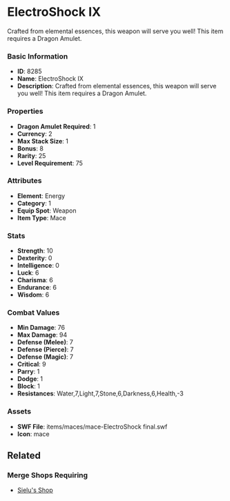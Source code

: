 # ElectroShock IX

Crafted from elemental essences, this weapon will serve you well!  This item requires a Dragon Amulet.

### Basic Information

- **ID**: 8285
- **Name**: ElectroShock IX
- **Description**: Crafted from elemental essences, this weapon will serve you well!  This item requires a Dragon Amulet.

### Properties

- **Dragon Amulet Required**: 1
- **Currency**: 2
- **Max Stack Size**: 1
- **Bonus**: 8
- **Rarity**: 25
- **Level Requirement**: 75

### Attributes

- **Element**: Energy
- **Category**: 1
- **Equip Spot**: Weapon
- **Item Type**: Mace

### Stats

- **Strength**: 10
- **Dexterity**: 0
- **Intelligence**: 0
- **Luck**: 6
- **Charisma**: 6
- **Endurance**: 6
- **Wisdom**: 6

### Combat Values

- **Min Damage**: 76
- **Max Damage**: 94
- **Defense (Melee)**: 7
- **Defense (Pierce)**: 7
- **Defense (Magic)**: 7
- **Critical**: 9
- **Parry**: 1
- **Dodge**: 1
- **Block**: 1
- **Resistances**: Water,7,Light,7,Stone,6,Darkness,6,Health,-3

### Assets

- **SWF File**: items/maces/mace-ElectroShock final.swf
- **Icon**: mace

## Related

### Merge Shops Requiring

- [Sielu's Shop](../merge-shops/127-sielu-s-shop.md)

